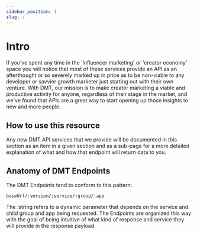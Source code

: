 ```yaml
---
sidebar_position: 1
slug: /
---
```


# Intro

If you've spent any time in the 'influencer marketing' or 'creator economy' space you will notice that most of these services provide an API as an afterthought or so severely marked up in price as to be non-viable to any developer or savvier growth marketer just starting out with their own venture.
With DMT, our mission is to make creator marketing a viable and productive activity for anyone, regardless of their stage in the market, and we've found that APIs are a great way to start opening up those insights to new and more people.

## How to use this resource

Any new DMT API services that we provide will be documented in this section as an item in a given section and as a sub-page for a more detailed explanation of what and how that endpoint will return data to you.

## Anatomy of DMT Endpoints

The DMT Endpoints tend to conform to this pattern:

`baseUrl/:version/:service/:group/:app`

The :string refers to a dynamic parameter that depends on the service and child group and app being requested. The Endpoints are organized this way with the goal of being intuitive of what kind of response and service they will provide in the response payload.